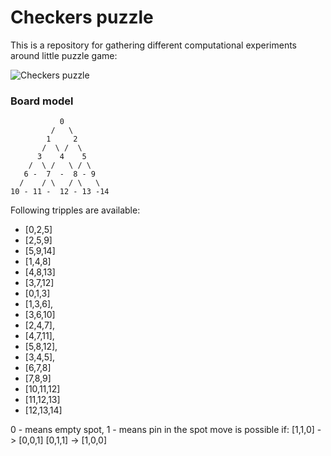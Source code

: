 Checkers puzzle
===============

This is a repository for gathering different computational experiments around
little puzzle game:

![Checkers puzzle](https://i.postimg.cc/0jdsdFBD/20201025-213334.jpg)


### Board model
```
           0
         /   \
        1     2
       /  \ /  \
      3    4    5
    /  \ /   \ / \
   6 -  7  -  8 - 9
  /    / \   / \   \
10 - 11 -  12 - 13 -14
```

Following tripples are available:
- [0,2,5]
- [2,5,9]
- [5,9,14]
- [1,4,8]
- [4,8,13]
- [3,7,12]
- [0,1,3]
- [1,3,6],
- [3,6,10]
- [2,4,7],
- [4,7,11],
- [5,8,12],
- [3,4,5],
- [6,7,8]
- [7,8,9]
- [10,11,12]
- [11,12,13]
- [12,13,14]

0 - means empty spot, 1 - means pin in the spot
move is possible if:
[1,1,0] -> [0,0,1]
[0,1,1] -> [1,0,0]


